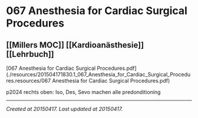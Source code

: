 # 067 Anesthesia for Cardiac Surgical Procedures
 [[Millers MOC]] [[Kardioanästhesie]] [[Lehrbuch]] 
---



[067 Anesthesia for Cardiac Surgical Procedures.pdf](./resources/201504171830.1_067_Anesthesia_for_Cardiac_Surgical_Procedures.resources/067 Anesthesia for Cardiac Surgical Procedures.pdf)

p2024 rechts oben: Iso, Des, Sevo machen alle predonditioning

---

_Created at 20150417._
_Last updated at 20150417._



